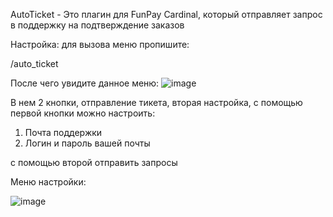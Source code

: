 AutoTicket - Это плагин для FunPay Cardinal, который отправляет запрос в поддержку на подтверждение заказов

Настройка: для вызова меню пропишите:

/auto_ticket

После чего увидите данное меню:
![image](https://github.com/user-attachments/assets/7e6603c3-315b-4758-b207-cc32248dafcc)

В нем 2 кнопки, отправление тикета, вторая настройка, с помощью первой кнопки можно настроить:
1. Почта поддержки
2. Логин и пароль вашей почты

с помощью второй отправить запросы

Меню настройки:

![image](https://github.com/user-attachments/assets/72774e71-871d-4cd5-92a6-4fcf790d0cba)
